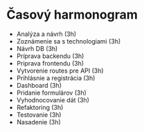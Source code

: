 # Časový harmonogram

- Analýza a návrh (3h)
- Zoznámenie sa s technologiami (3h)
- Návrh DB (3h)
- Príprava backendu (3h)
- Priprava frontendu (3h)
- Vytvorenie routes pre API (3h)
- Prihlásnie a registrácia (3h)
- Dashboard (3h)
- Pridanie formulárov (3h)
- Vyhodnocovanie dát (3h)
- Refaktoring (3h)
- Testovanie (3h)
- Nasadenie (3h)